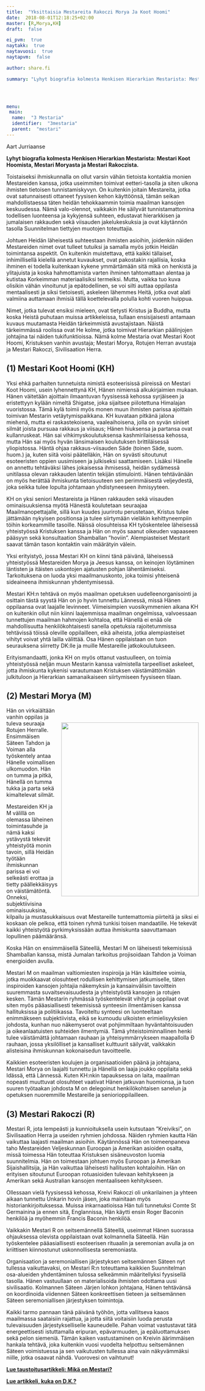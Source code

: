 ```yaml
---
title:  "Yksittaisia Mestareita Rakoczi Morya Ja Koot Hoomi"
date:  2018-08-01T12:18:25+02:00
master: [R,Morya,KH]
draft:  false

ei_pvm:  true
naytakk:  true
naytavuosi:  true
naytapvm:  false

author: share.fi

summary: "Lyhyt biografia kolmesta Henkisen Hierarkian Mestarista: Mestari Koot Hoomista, Mestari Moryasta ja Mestari Rakoczista."



 
menu:
 main:
  name:  "3 Mestaria"
  identifier:  "3mestaria"
  parent:  "mestari"
---
```

<p>Aart Jurriaanse</p>
<p><strong>Lyhyt biografia kolmesta Henkisen Hierarkian Mestarista: Mestari Koot Hoomista, Mestari Moryasta ja Mestari Rakoczista.</strong></p>
<p>Toistaiseksi ihmiskunnalla on ollut varsin vähän tietoista kontaktia monien Mestareiden kanssa, jotka useimmiten toimivat eetteri-tasolla ja siten ulkona ihmisten tietoisen tunnistamiskyvyn. On kuitenkin joitain Mestareita, jotka ovat satunnaisesti ottaneet fyysisen kehon käyttöönsä, tämän seikan mahdollistaessa täten heidän tehokkaammin toimia maailman kansojen keskuudessa. Nämä valo-olennot, vaikkakin He säilyvät tunnistamattomina todellisen luonteensa ja kykyjensä suhteen, edustavat hierarkkisen ja jumalaisen rakkauden sekä viisauden jakelukeskuksia ja ovat käytännön tasolla Suunnitelman tiettyjen muotojen toteuttajia.</p>
<p>Johtuen Heidän läheisestä suhteestaan ihmisten asioihin, joidenkin näiden Mestareiden nimet ovat tulleet tutuiksi ja samalla myös jotkin Heidän toimintansa aspektit. On kuitenkin muistettava, että kaikki tällaiset, inhimillisellä kielellä annetut kuvaukset, ovat pakostakin rajallisia, koska ihminen ei todella kuitenkaan kykene ymmärtämään sitä mikä on henkistä ja ylitajuista ja koska hahmottamista varten ihminen tahtomattaan alentaa ja kutistaa Korkeimman materiaalisiksi termeiksi. Mutta, vaikka tuo kuva olisikin vähän vinoitunut ja epätodellinen, se voi silti auttaa oppilasta mentaalisesti ja siksi tietoisesti, askeleen lähemmes Heitä, jotka ovat alati valmiina auttamaan ihmisiä tällä koettelevalla polulla kohti vuoren huippua.</p>
<p>Nimet, jotka tulevat ensiksi mieleen, ovat tietysti Kristus ja Buddha, mutta koska Heistä puhutaan muissa artikkeleissa, tullaan ensisijaisesti antamaan kuvaus muutamasta Heidän tärkeimmistä avustajistaan. Näistä tärkeimmässä roolissa ovat He kolme, jotka toimivat Hierarkian päälinjojen johtajina tai näiden tukifunktioissa. Nämä kolme Mestaria ovat Mestari Koot Hoomi, Kristuksen vanhin avustaja; Mestari Morya, Rotujen Herran avustaja ja Mestari Rakoczi, Sivilisaation Herra.</p>
<h2 class="menutitle">(1) Mestari Koot Hoomi (KH)</h2>
<p>Yksi ehkä parhaiten tunnetuista nimistä esoteerisissä piireissä on Mestari Koot Hoomi, usein lyhennettynä KH, Hänen nimiensä alkukirjaimien mukaan. Hänen väitetään ajoittain ilmaantuvan fyysisessä kehossa syrjäiseen ja eristettyyn kylään nimeltä Shigatse, joka sijaitsee piilotettuna Himalajan vuoristossa. Tämä kylä toimii myös monen muun ihmisten parissa ajoittain toimivan Mestarin vetäytymispaikkana. KH kuvataan pitkänä jalona miehenä, mutta ei raskastekoisena, vaaleaihoisena, jolla on syvän siniset silmät joista pursuaa rakkaus ja viisaus; Hänen hiuksensa ja partansa ovat kullanruskeat. Hän sai vihkimyskoulutuksensa kashmirilaisessa kehossa, mutta Hän sai myös hyvän länsimaisen koulutuksen brittiläisessä yliopistossa. Häntä ohjaa rakkaus-viisauden Säde (toinen Säde, suom. huom.) ja, kuten siitä voisi päätelläkin, Hän on syvästi sitoutunut esoteeristen oppien uusimiseen ja julkiseksi saattamiseen. Lisäksi Hänelle on annettu tehtäväksi lähes jokaisessa ihmisessä, heidän sydämessä unitilassa olevan rakkauden latentin tekijän stimulointi. Hänen tehtävänään on myös herättää ihmiskunta tietoisuuteen sen perimmäisestä veljeydestä, joka seikka tulee lopulta johtamaan yhdistyneeseen ihmisyyteen.</p>
<p>KH on yksi seniori Mestareista ja Hänen rakkauden sekä viisauden ominaisuuksiensa myötä Hänestä koulutetaan seuraajaa Maailmanopettajalle, sillä kun kuudes juurirotu perustetaan, Kristus tulee jättämään nykyisen positionsa ja tulee siirtymään vieläkin kehittyneempiin töihin korkeammille tasoille. Näissä olosuhteissa KH työskentelee läheisessä yhteistyössä Kristuksen kanssa ja Hän on myös saanut oikeuden vapaaseen pääsyyn sekä konsultaation Shamballan &#8221;hoviin&#8221;. Alempiasteiset Mestarit saavat tämän tason kontaktin vain määrätyin välein.</p>
<p>Yksi erityistyö, jossa Mestari KH on kiinni tänä päivänä, läheisessä yhteistyössä Mestareiden Morya ja Jeesus kanssa, on keinojen löytäminen läntisten ja itäisten uskontojen ajatusten pohjan lähentämiseksi. Tarkoituksena on luoda yksi maailmanuskonto, joka toimisi yhteisenä sideaineena ihmiskunnan yhdentymisessä.</p>
<p>Mestari KH:n tehtävä on myös maailman opetuksen uudelleenorganisointi ja osittain tästä syystä Hän on jo hyvin tunnettu Lännessä, missä Hänen oppilaansa ovat laajalle levinneet. Viimeisimpien vuosikymmenien aikana KH on kuitenkin ollut niin kiinni laajemmissa maailman ongelmissa, valvoessaan tunnettujen maailman hahmojen kohtaloa, että Hänellä ei enää ole mahdollisuutta henkilökohtaisesti sanella opetuksia rajoitetummissa tehtävissä töissä oleville oppilailleen, eikä aiheista, jotka alempiasteiset vihityt voivat yhtä lailla välittää. Osa Hänen oppilaistaan on tuon seurauksena siirretty DK:lle ja muille Mestareille jatkokoulutukseen.</p>
<p>Erityismandaatti, jonka KH on myös ottanut vastuulleen, on toimia yhteistyössä neljän muun Mestarin kanssa valmistella tarpeelliset askeleet, jotta ihmiskunta kykenisi varautumaan Kristuksen väistämättömään julkituloon ja Hierarkian samanaikaiseen siirtymiseen fyysiseen tilaan.</p>
<h2 class="menutitle">(2) Mestari Morya (M)</h2>
<img style="float:right;margin: 1vh 1vw; margin-right:0;" src="https://sharefi.sirv.com/sharefi/mestari-morya-kuva-hermann-schmiechen-1884.jpg" width="360" height="456" alt="" />
<p>Hän on virkaiältään vanhin oppilas ja tuleva seuraaja Rotujen Herralle. Ensimmäisen Säteen Tahdon ja Voiman alla työskentely antaa Hänelle voimallisen ulkomuodon. Hän on tumma ja pitkä, Hänellä on tumma tukka ja parta sekä kimaltelevat silmät.</p>
<p>Mestareiden KH ja M välillä on olemassa läheinen toimintasuhde ja nämä kaksi ystävystä tekevät yhteistyötä monin tavoin, sillä Heidän työtään ihmiskunnan parissa ei voi selkeästi erottaa ja tietty päällekkäisyys on väistämätöntä. Onneksi, subjektiivisina ominaisuuksina, kilpailu ja mustasukkaisuus ovat Mestareille tuntemattomia piirteitä ja siksi ei koskaan ole pelkoa, että toinen ryhmä tunkisi toisen mandaatille. He tekevät kaikki yhteistyötä pyrkimyksissään auttaa ihmiskunta saavuttamaan lopullinen päämääränsä.</p>
<p>Koska Hän on ensimmäisellä Säteellä, Mestari M on läheisesti tekemisissä Shamballan kanssa, mistä Jumalan tarkoitus projisoidaan Tahdon ja Voiman energioiden avulla.</p>
<p>Mestari M on maailman valtiomiesten inspiroija ja Hän käsittelee voimia, jotka muokkaavat olosuhteet rodullisen kehittymisen jatkumiselle, täten inspiroiden kansojen johtajia näkemyksin ja kansainvälisin tavoittein suuremmasta suvaitsevaisuudesta ja yhteistyöstä kansojen ja rotujen kesken. Tämän Mestarin ryhmässä työskentelevät vihityt ja oppilaat ovat siten myös pääasiallisesti tekemisissä synteesin ilmentämisen kanssa hallituksissa ja politiikassa. Tavoiteltu synteesi on luonteeltaan enimmäkseen subjektiivista, eikä se kumoudu ulkoisten erimielisyyksien johdosta, kunhan nuo näkemyserot ovat pohjimmiltaan hyväntahtoisuuden ja oikeanlaatuisten suhteiden ilmentymiä. Tämä yhteistoiminnallinen henki tulee väistämättä johtamaan rauhaan ja yhteisymmärrykseen maapallolla Ð rauhaan, jossa yksilölliset ja kansalliset kulttuurit säilyvät, vaikkakin alisteisina ihmiskunnan kokonaisedun tavoitteelle.</p>
<p>Kaikkien esoteeristen koulujen ja organisaatioiden päänä ja johtajana, Mestari Morya on laajalti tunnettu ja Hänellä on laaja joukko oppilaita sekä Idässä, että Lännessä. Kuten KH:nkin tapauksessa on laita, maailman nopeasti muuttuvat olosuhteet vaativat Hänen jatkuvan huomionsa, ja tuon suuren työtaakan johdosta M on delegoinut henkilökohtaisen sanelun ja opetuksen nuoremmille Mestareille ja seniorioppilailleen.</p>
<h2 class="menutitle">(3) Mestari Rakoczi (R)</h2>
<p>Mestari R, jota lempeästi ja kunnioituksella usein kutsutaan &#8221;Kreiviksi&#8221;, on Sivilisaation Herra ja useiden ryhmien johdossa. Näiden ryhmien kautta Hän vaikuttaa laajasti maailman asioihin. Käytännössä Hän on toimeenpaneva taho Mestareiden Veljeskunnan Euroopan ja Amerikan asioiden osalta, missä toimessa Hän toteuttaa Kristuksen sisäneuvoston luomia suunnitelmia. Hän on toimestaan johtuen myös Euroopan ja Amerikan Sijaishallitsija, ja Hän vaikuttaa läheisesti hallitusten kohtaloihin. Hän on erityisen sitoutunut Euroopan rotuasioiden tulevaan kehitykseen ja Amerikan sekä Australian kansojen mentaaliseen kehitykseen.</p>
<p>Ollessaan vielä fyysisessä kehossa, Kreivi Rakoczi oli unkarilainen ja yhteen aikaan tunnettu Unkarin hovin jäsen, joka mainitaan myös historiankirjoituksessa. Muissa inkarnaatioissa Hän tuli tunnetuksi Comte St Germainina ja ennen sitä, Englannissa, Hän käytti ensin Roger Baconin henkilöä ja myöhemmin Francis Baconin henkilöä.</p>
<p>Vaikkakin Mestari R on seitsemännellä Säteellä, useimmat Hänen suorassa ohjauksessa olevista oppilaistaan ovat kolmannella Säteellä. Hän työskentelee pääasiallisesti esoteerisen rituaalin ja seremonian avulla ja on kriittisen kiinnostunut uskonnollisesta seremoniasta.</p>
<p>Organisaation ja seremoniallisen järjestyksen seitsemännen Säteen nyt tullessa vaikuttavaksi, on Mestari R:n toteuttama kaikkien Suunnitelman osa-alueiden yhdentäminen tulossa selkeämmin määritellyksi fyysisellä tasolla. Hänen vastuullaan on materialisoida ihmisten odottama uusi sivilisaatio. Kolmannen Säteen Järjen lohkon johtajana, Hänen tehtävänsä on koordinoida viidennen Säteen konkreettisen tieteen ja seitsemännen Säteen seremoniallisen järjestyksen toimintoja.</p>
<p>Kaikki tarmo pannaan tänä päivänä työhön, jotta vallitseva kaaos maailmassa saataisiin rajattua, ja jotta siitä voitaisiin luoda perusta tulevaisuuden järjestykselliselle kauneudelle. Pahan voimat vastustavat tätä energeettisesti istuttamalla eripuran, epävarmuuden, ja epäluottamuksen sekä pelon siemeniä. Tämän kaiken vastustaminen on Kreivin äärimmäisen hankala tehtävä, joka kuitenkin vuosi vuodelta helpottuu seitsemännen Säteen voimistuessa ja sen vaikutusten tullessa aina vain näkyvämmäksi niille, jotka osaavat nähdä. Vuorovesi on vaihtunut!</p>
<p><a title="Mikä tai kuka on Mestari?" href="/mestari"><strong>Lue taustoitusartikkeli: Mikä on Mestari?</strong></a></p>
<p><a title="Mestari D.K. (Djwhal Khul)" href="/lisatietoa/mestari-d-k"><strong>Lue artikkeli, kuka on D.K.?</strong></a></p>